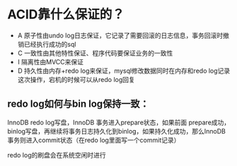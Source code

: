 
# ACID靠什么保证的？

* A 原子性由undo log日志保证，它记录了需要回滚的日志信息，事务回滚时撤销已经执行成功的sql
* C 一致性由其他特性保证、程序代码要保证业务的一致性
* I 隔离性由MVCC来保证
* D 持久性由内存+redo log来保证，mysql修改数据同时在内存和redo log记录这次操作，宕机的时候可以从redo log回复

## redo log如何与bin log保持一致：
InnoDB redo log写盘，InnoDB 事务进入prepare状态，如果前面 prepare成功，binlog写盘，再继续将事务日志持久化到binlog，如果持久化成功，那么InnoDB事务则进入commit状态（在redo log里面写一个commit记录） 

redo log的刷盘会在系统空闲时进行